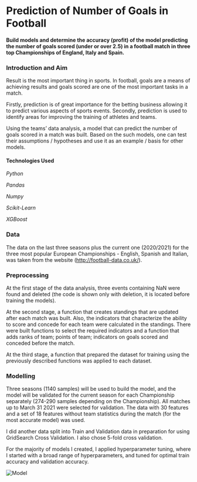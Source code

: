 # Prediction of Number of Goals in Football

#### Build models and determine the accuracy (profit) of the model predicting the number of goals scored (under or over 2.5) in a football match in three top Championships of England, Italy and Spain.
### Introduction and Aim
Result is the most important thing in sports. In football, goals are a means of achieving results and goals scored are one of the most important tasks in a match.

Firstly, prediction is of great importance for the betting business allowing it to predict various aspects of sports events.
Secondly, prediction is used to identify areas for improving the training of athletes and teams.

Using the teams’ data analysis, a model that can predict the number of goals scored in a match was built. Based on the such models, one can test their assumptions / hypotheses and use it as an example / basis for other models.
#### Technologies Used
*Python*

*Pandas*

*Numpy*

*Scikit-Learn*

*XGBoost*
### Data
The data on the last three seasons plus the current one (2020/2021) for the three most popular European Championships - English, Spanish and Italian, was taken from the website (http://football-data.co.uk/).
### Preprocessing
At the first stage of the data analysis, three events containing NaN were found and deleted (the code is shown only with deletion, it is located before training the models).

At the second stage, a function that creates standings that are updated after each match was built. Also, the indicators that characterize the ability to score and concede for each team were calculated in the standings. There were built functions to select the required indicators and a function that adds ranks of team; points of team; indicators on goals scored and conceded before the match.

At the third stage, a function that prepared the dataset for training using the previously described functions was applied to each dataset.
### Modelling
Three seasons (1140 samples) will be used to build the model, and the model will be validated for the current season for each Championship separately (274-290 samples depending on the Championship). All matches up to March 31 2021 were selected for validation. The data with 30 features and a set of 18 features without team statistics during the match (for the most accurate model) was used.

I did another data split into Train and Validation data in preparation for using GridSearch Cross Validation. I also chose 5-fold cross validation.

For the majority of models I created, I applied hyperparameter tuning, where I started with a broad range of hyperparameters, and tuned for optimal train accuracy and validation accuracy.

![Model](https://user-images.githubusercontent.com/82052288/114435419-cd019a00-9bcc-11eb-9f02-a2b5f713c8e3.jpg)
